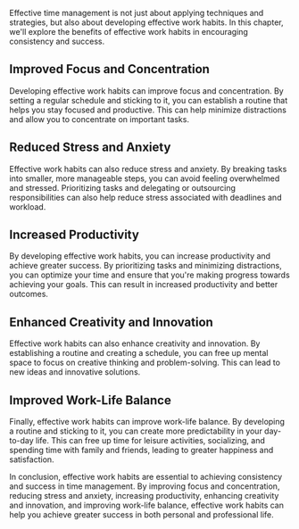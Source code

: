 
Effective time management is not just about applying techniques and strategies, but also about developing effective work habits. In this chapter, we'll explore the benefits of effective work habits in encouraging consistency and success.

Improved Focus and Concentration
--------------------------------

Developing effective work habits can improve focus and concentration. By setting a regular schedule and sticking to it, you can establish a routine that helps you stay focused and productive. This can help minimize distractions and allow you to concentrate on important tasks.

Reduced Stress and Anxiety
--------------------------

Effective work habits can also reduce stress and anxiety. By breaking tasks into smaller, more manageable steps, you can avoid feeling overwhelmed and stressed. Prioritizing tasks and delegating or outsourcing responsibilities can also help reduce stress associated with deadlines and workload.

Increased Productivity
----------------------

By developing effective work habits, you can increase productivity and achieve greater success. By prioritizing tasks and minimizing distractions, you can optimize your time and ensure that you're making progress towards achieving your goals. This can result in increased productivity and better outcomes.

Enhanced Creativity and Innovation
----------------------------------

Effective work habits can also enhance creativity and innovation. By establishing a routine and creating a schedule, you can free up mental space to focus on creative thinking and problem-solving. This can lead to new ideas and innovative solutions.

Improved Work-Life Balance
--------------------------

Finally, effective work habits can improve work-life balance. By developing a routine and sticking to it, you can create more predictability in your day-to-day life. This can free up time for leisure activities, socializing, and spending time with family and friends, leading to greater happiness and satisfaction.

In conclusion, effective work habits are essential to achieving consistency and success in time management. By improving focus and concentration, reducing stress and anxiety, increasing productivity, enhancing creativity and innovation, and improving work-life balance, effective work habits can help you achieve greater success in both personal and professional life.
